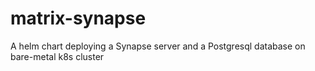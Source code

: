 # matrix-synapse
A helm chart deploying a Synapse server and a Postgresql database on bare-metal k8s cluster

